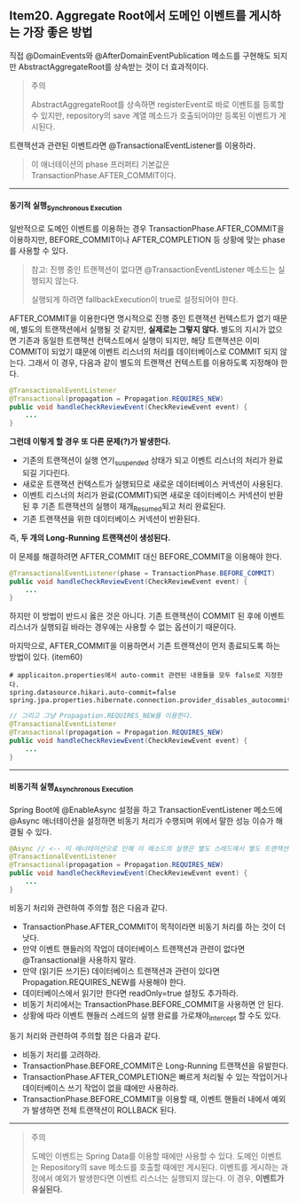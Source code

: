 ## Item20. Aggregate Root에서 도메인 이벤트를 게시하는 가장 좋은 방법

직접 @DomainEvents와 @AfterDomainEventPublication 메소드를 구현해도 되지만 AbstractAggregateRoot를 상속받는 것이 더 효과적이다.

> 주의
> 
> AbstractAggregateRoot를 상속하면 registerEvent로 바로 이벤트를 등록할 수 있지만, repository의 save 계열 메소드가 호출되어야만 등록된 이벤트가 게시된다.

트랜잭션과 관련된 이벤트라면 @TransactionalEventListener를 이용하라.
> 이 애너테이션의 phase 프러퍼티 기본값은 TransactionPhase.AFTER_COMMIT이다.

---

#### 동기적 실행<sub>Synchronous Execution</sub>
일반적으로 도메인 이벤트를 이용하는 경우 TransactionPhase.AFTER_COMMIT을 이용하지만, BEFORE_COMMIT이나 AFTER_COMPLETION 등 상황에 맞는 phase를 사용할 수 있다.

> 참고: 진행 중인 트랜잭션이 없다면 @TransactionEventListener 메소드는 실행되지 않는다. 
> 
> 실행되게 하려면 fallbackExecution이 true로 설정되어야 한다.

AFTER_COMMIT을 이용한다면 명시적으로 진행 중인 트랜잭션 컨텍스트가 없기 때문에, 별도의 트랜잭션에서 실행될 것 같지만, <b>실제로는 그렇지 않다.</b>
별도의 지시가 없으면 기존과 동일한 트랜잭션 컨텍스트에서 실행이 되지만, 해당 트랜잭션은 이미 COMMIT이 되었기 떄문에 이벤트 리스너의 처리를 데이터베이스로 COMMIT 되지 않는다.
그래서 이 경우, 다음과 같이 별도의 트랜잭션 컨텍스트를 이용하도록 지정해야 한다.

```java
@TransactionalEventListener
@Transactional(propagation = Propagation.REQUIRES_NEW)
public void handleCheckReviewEvent(CheckReviewEvent event) {
    ...
}
```

<b>그런데 이렇게 할 경우 또 다른 문제(?)가 발생한다.</b>

- 기존의 트랜잭션이 실행 연기<sub>suspended</sub> 상태가 되고 이벤트 리스너의 처리가 완료되길 기다린다.
- 새로운 트랜잭션 컨텍스트가 실행되므로 새로운 데이터베이스 커넥션이 사용된다.
- 이벤트 리스너의 처리가 완료(COMMIT)되면 새로운 데이터베이스 커넥션이 반환된 후 기존 트랜잭션의 실행이 재개<sub>Resumed</sub>되고 처리 완료된다.
- 기존 트랜잭션을 위한 데이터베이스 커넥션이 반환된다.

즉, <b>두 개의 Long-Running 트랜잭션이 생성된다.</b>

이 문제를 해결하려면 AFTER_COMMIT 대신 BEFORE_COMMIT을 이용해야 한다.
```java
@TransactionalEventListener(phase = TransactionPhase.BEFORE_COMMIT)
public void handleCheckReviewEvent(CheckReviewEvent event) {
    ...
}
```

하지만 이 방법이 반드시 옳은 것은 아니다. 기존 트랜잭션이 COMMIT 된 후에 이벤트 리스너가 실행되길 바라는 경우에는 사용할 수 없는 옵션이기 때문이다.

마지막으로, AFTER_COMMIT을 이용하면서 기존 트랜잭션이 먼저 종료되도록 하는 방법이 있다. (item60)
```properties
# applicaiton.properties에서 auto-commit 관련된 내용들을 모두 false로 지정한다.
spring.datasource.hikari.auto-commit=false
spring.jpa.properties.hibernate.connection.provider_disables_autocommit=true
```
```java
// 그리고 그냥 Propagation.REQUIRES_NEW를 이용한다.
@TransactionalEventListener
@Transactional(propagation = Propagation.REQUIRES_NEW)
public void handleCheckReviewEvent(CheckReviewEvent event) {
	...
}
```

---

#### 비동기적 실행<sub>Asynchronous Execution</sub>

Spring Boot에 @EnableAsync 설정을 하고 TransactionEventListener 메소드에 @Async 애너테이션을 설정하면 비동기 처리가 수행되며 위에서 말한 성능 이슈가 해결될 수 있다.
```java
@Async // <-- 이 애너테이션으로 인해 이 메소드의 실행은 별도 스레드에서 별도 트랜잭션 컨텍스트를 이용하여 비동기적으로 처리된다.
@TransactionalEventListener
@Transactional(propagation = Propagation.REQUIRES_NEW)
public void handleCheckReviewEvent(CheckReviewEvent event) {
    ...
}
```

비동기 처리와 관련하여 주의할 점은 다음과 같다.
- TransactionPhase.AFTER_COMMIT이 목적이라면 비동기 처리를 하는 것이 더 낫다. 
- 만약 이벤트 핸들러의 작업이 데이터베이스 트랜잭션과 관련이 없다면 @Transactional을 사용하지 말라.
- 만약 (읽기든 쓰기든) 데이터베이스 트랜잭션과 관련이 있다면 Propagation.REQUIRES_NEW를 사용해야 한다.
- 데이터베이스에서 읽기만 한다면 readOnly=true 설정도 추가하라.
- 비동기 처리에서는 TransactionPhase.BEFORE_COMMIT을 사용하면 안 된다.
- 상황에 따라 이벤트 핸들러 스레드의 실행 완료를 가로채야<sub>intercept</sub> 할 수도 있다.

동기 처리와 관련하여 주의할 점은 다음과 같다.
- 비동기 처리를 고려하라.
- TransactionPhase.BEFORE_COMMIT은 Long-Running 트랜잭션을 유발한다.
- TransactionPhase.AFTER_COMPLETION은 빠르게 처리될 수 있는 작업이거나 데이터베이스 쓰기 작업이 없을 떄에만 사용하라.
- TransactionPhase.BEFORE_COMMIT을 이용할 때, 이벤트 핸들러 내에서 예외가 발생하면 전체 트랜잭션이 ROLLBACK 된다.

---

> 주의
> 
> 도메인 이벤트는 Spring Data를 이용할 때에만 사용할 수 있다.
> 도메인 이벤트는 Repository의 save 메소드를 호출할 때에만 게시된다.
> 이벤트를 게시하는 과정에서 예외가 발생한다면 이벤트 리스너는 실행되지 않는다. 이 경우, <b>이벤트가 유실된다.</b>